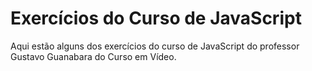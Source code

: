 <h1>Exercícios do Curso de JavaScript </h1>

Aqui estão alguns dos exercícios do curso de JavaScript do professor Gustavo Guanabara do Curso em Vídeo.
